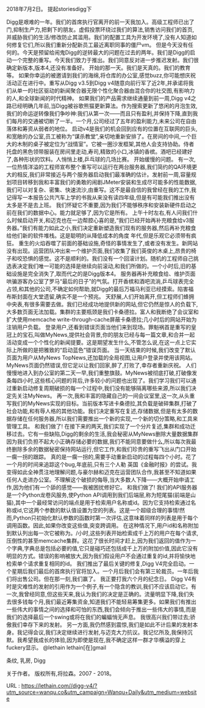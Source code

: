 2018年7月2日。 
 提起storiesdigg下 
  
 Digg是艰难的一年。我们的首席执行官离开的前一天我加入。高级工程师已出了门,抑制生产力,把剩下的朋友。虚假投票环绕过我们的算法,销售访问我们的首页,并威胁我们的生活/修改防止其滥用。我们的配置工具为开发环境了,没有人知道如何修复它们,所以我们重新分配新员工最近离职同事的僵尸vm。 
 但是今天没有任何的。今天是预留给闹鬼Digg的逆转最大的问题在过去的两年。我们是Digg的启动一个完整的重写。今天我们致力于推出。我们同意反对进一步推迟发射。我们很确定新版本,版本4,还没有准备好。 
 开始的那一天。我们是天真的。我们的教育等。 
 如果你幸运的被邀请到我们的海绵,将仓库的办公室,感觉buzz,你可能想庆祝活动正在进行中。重写从Digg v3.5到Digg v4随意向前行军了近2年,并承诺将我们从单一的社区驱动的新闻聚合器无限个性化聚合器由混合你的社交图,有影响力的人,和全球新闻的时代精神。 
 如果我们的产品需求继续通量到前一周,Digg v4之路已经明确几年前,当Digg被谷歌熊猫更新算法。作为搜索更新了悠闲的月泡生效,我们的命运逆转像我们争吵神:我们从第一次——而且只有盈利,并保持下降,直到我们每月的交通被切断了一半。一个月,公司经过了五年的盈利能力,未来公司在自由落体和筹资从弱者的地位。 
 启动v4是我们的机会回到应有的位置在互联网的巨头,和宽敞的办公室,员工被称为“谋杀教堂”,亲切地重新安排了。在房间的中间,一个巨大的木制的桌子被定位为“战情室”。它被一圈沙发框架,其他人会支持协助。侍者托盘的黑色领带服装在房间里走动,寿司,精致的小口,冰镇的香槟。酒吧已经建好了,各种形状的饮料。人悄悄上楼,乒乓球的几场比赛。 
 开始缓慢的问题。 
 有一次,一位热情洋溢的工程师宣布整个重写可以运行在两台服务器,我们简约的QA环境更大的相反,我们非常接近与两个服务器启动我们最准确的估计。发射前一周,容量规划项目转移到我和丰富我们的勇敢的闹剧JMeter安装和生成尽可能多的性能数据,我们可以对复杂、密集、快速流沙,由重写。这不是最自信的我曾经在我的工作,我记得写一本报告公共汽车上学的书我从来没有读四年级,但是有可能我们推出没有太多是不是去上班。 
 我们怀疑它不重要,因为我们不能够秩序和安装新硬件启动之前在我们的数据中心。能力就足够了,因为它是所有。 
 上午十时左右,有人问我们什么时候启动开关,和迈克也在一边帮腔心喜的是,“我们已经开始再补充粮食给v3服务器。”我们有能力如此之小,我们决定重新塑造我们现有的服务器,然后再补充粮食给他们新的软件堆栈。这是聪明的从降低成本的角度 
 年代,但是乐观它必须带有疯狂。 
 重生的火焰吞噬了前面的基础设施,奇怪的事情发生了,或者没有发生。新网站没有出现。运营团队冲出来一个维护页面,我们收集了我们英俊的木桌上,昂贵的椅子和咬恐惧的感觉。这不是顺利的。我们没有一个回滚计划。随机的工程师自己挑选表决定我们唯一可能的选择是继续向前滚动,和我们所做的。一个小时后,旧的基础设施是完全消失了,取而代之的是Digg版本4。 
 服务器再补充粮食给、维护页面哄骗游客办公室了罗马“最后的日子”的气氛。打开香槟和酒吧流淌,乒乓球表完全占领,和其他的公司,不确定如何帮助,就Digg的最后万福马利亚已经摸索。陷害福布斯封面在大堂遗留,确实不是一个预兆。 
 天舒展,人们开始离开,但工程师们蜂拥中央表,有很多需要去做。我们已经成功地提供新的网站,但它仍然是惊人的负载下,大多数页面无法加载。集群的主要瓶颈是我们卡桑德拉。富人和我断绝了会议室和扩大使用memcache write-through-cache屏蔽卡桑德拉;几小时后的网站开始为注销用户负载。 
 登录用户,还看到错误页面当他们来到现场。罪魁祸首是重写的皇冠上的宝石,叫做MyNews,提供社会背景,你的朋友已经与每一篇文章,和合并一起活动变成一个个性化的新闻提要。这是期望发生什么,不管怎么说,在这一点上它实际上所做的是把雅致的“启动蓝色”错误页面。 
 当一天结束的时候,我们改变了默认页面为用户从MyNews TopNews,还加载的全局视图,让用户登录并使用该网站。MyNews页面仍然错误,但它足以让我们回家,醉了,打败了,幸存者重新庆祝。 
 人们慢慢地进入到办公室的第二天一早,我们重整旗鼓。MyNews被彻底打破,打破像发条每四小时,这些核心问题的背后,许多较小的问题也出现了。我们学习我们可以通过重新启动修复周期破损的每一个过程中,我们没有能够隔离哪些来源,所以我们决定先关注MyNews。 
 再一次,我和丰富的隐藏自己的一间会议室里,这一次,从头重写我们的MyNews实现的目标。当前版本写进卡桑德拉,其负载是破碎集群,打破了社会功能,和有辱人格的其他功能。我们决定重写在复述,存储数据,但是有太多的数据存储在任何服务器,所以我们需要推出一个新的实现,一个新的切分策略,和工具来管理工具。 
 和我们做了! 
 在接下来的两天,我们实现了一个分片复述,集群和成功迁移过去。它有一些缺陷,Digg的剩余的生活,我会秘密从MyNews删除大量数据集群因为我们负担不起大小正确存储必要的数据,我们不能同意要做什么,所以每次我最终删除多余的数据秘密保持网站运行,但它工作,和我们珍贵的重写飞出从门口开始一瘸一拐的跟踪。 
 真的是一瘸一拐的,需要手动重新启动的过程每四个小时。花了一个月的时间来追踪这个bug,年底前,只有三个人勒 
 英国《金融时报》的尝试。我变得如此全神贯注地理解问题,与豪尔赫和迈克在运营团队合作,我甚至不知道如果任何人走进办公室。不理解这个破损的侮辱,当大多数人下降——大概开始申请工作,因为他们有一个舔的感觉——我被困扰修好它。 
 和我们做了! 
 我们的API服务器是一个Python龙卷风服务,使Python API调用到我们后端层,称为短尾猫(前端是山猫),其中一个最经常访问的端点是用于检索用户名称或id。因为它支持检索通过名称或id,它这两个参数的默认值设置为空的列表。这是一个超级合理的事情!然而,Python只初始化默认参数的函数时第一次评估,这意味着同样的列表是用于每个调用函数。因此,如果你改变这些值,突变跨调用。 
 在这种情况下,用户id和名称附加到默认列出每一次它被称为。/小时,这些列表开始检索成千上万的用户在每个请求,压倒性的甚至memcache集群。这花了很长时间才赶上,因为我们返回的值作为一个字典,字典总是包括必要的值,它只是碰巧还包括成千上万的附加价值,因此它没有明显的方式。错误的影响被放大,因为我们假设用户不会通过重复的id,并将愉快地检索单个请求重复相同的id。 
 我们推出了最后关键的修复,Digg V4完全启动。一个星期后我们最后的首席执行官将加入。一个月后我们会有第三轮裁员。一年后我们将出售公司。但在那一刻,我们赢了。 
 我正要打我六个月的纪念日。 
 Digg V4有时是灾难性的发射的引用作为一个例子,有一个隐含的教训,我们不应该启动它。有一次,我曾经同意,但这些天来,我认为我们的决定是正确的。流量明显下降,我们失去很多钱每个月,我们最近筹集资金,知道我们不能轻易筹集更多。如果我们有推出一些伟大的事情之间的选择和可怕的东西,我们会倾向于推出一些伟大的事情,而是我们的选择最后一个swing或将在我们的蝙蝠悄无声息。 
 我很高兴我们带过去;骄傲我们幸存下来的发射。 
 另一方面,我仍然感到震惊,我们是如此不计后果的发射本身。我记得会议,我们决定继续进行发射,与迈克大力抗议。我记忆所及,我保持沉默。我希望我成长的体验,因为即使是现在,我不确定这样一群才华横溢的穿上fuckery显示。 
 @lethain lethain[在]gmail 
  
 条纹, 
 乳房, 
 Digg 
  
 关于作者。 
 版权所有,将拉森。2007 - 2018。 
  
   
  URL : https://lethain.com//digg-v4/?utm_source=wanqu.co&utm_campaign=Wanqu+Daily&utm_medium=website